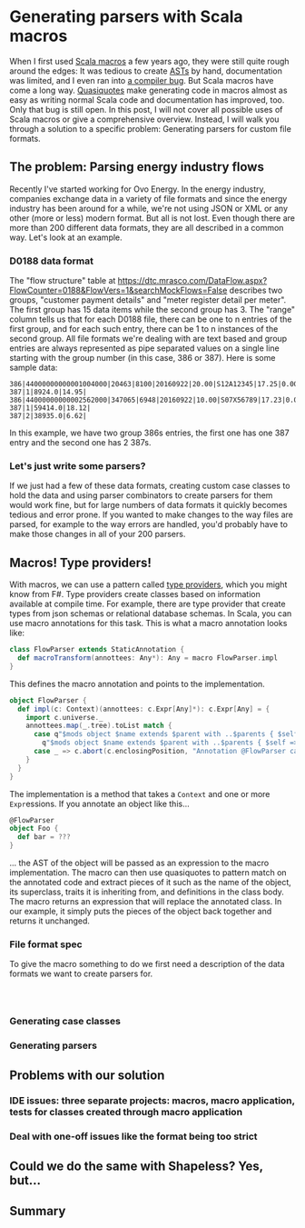 # Generating parsers with Scala macros

When I first used [Scala macros](http://scalamacros.org/) a few years ago, they were still quite rough around the edges: It was tedious to create [ASTs](https://en.wikipedia.org/wiki/Abstract_syntax_tree) by hand, documentation was limited, and I even ran into [a compiler bug](https://issues.scala-lang.org/browse/SI-6155). But Scala macros have come a long way. [Quasiquotes](http://docs.scala-lang.org/overviews/quasiquotes/intro.html) make generating code in macros almost as easy as writing normal Scala code and documentation has improved, too. Only that bug is still open.
In this post, I will not cover all possible uses of Scala macros or give a comprehensive overview. Instead, I will walk you through a solution to a specific problem: Generating parsers for custom file formats.

## The problem: Parsing energy industry flows

Recently I've started working for Ovo Energy. In the energy industry, companies exchange data in a variety of file formats and since the energy industry has been around for a while, we're not using JSON or XML or any other (more or less) modern format. But all is not lost. Even though there are more than 200 different data formats, they are all described in a common way. Let's look at an example.

### D0188 data format

The "flow structure" table at https://dtc.mrasco.com/DataFlow.aspx?FlowCounter=0188&FlowVers=1&searchMockFlows=False describes two groups, "customer payment details" and "meter register detail per meter". The first group has 15 data items while the second group has 3. The "range" column tells us that for each D0188 file, there can be one to n entries of the first group, and for each such entry, there can be 1 to n instances of the second group. All file formats we're dealing with are text based and group entries are always represented as pipe separated values on a single line starting with the group number (in this case, 386 or 387). Here is some sample data:

```
386|44000000000001004000|20463|8100|20160922|20.00|S12A12345|17.25|0.00|0.00|0.00|20101101120000|20160919120000|759.00|-1.94|1200023528780|
387|1|8924.0|14.95|
386|44000000000002562000|347065|6948|20160922|10.00|S07X56789|17.23|0.00|0.00|0.00|20101101120000|20160919120000|11816.00|48.07|1413355260002|
387|1|59414.0|18.12|
387|2|38935.0|6.62|
```

In this example, we have two group 386s entries, the first one has one 387 entry and the second one has 2 387s.

### Let's just write some parsers?

If we just had a few of these data formats, creating custom case classes to hold the data and using parser combinators to create parsers for them would work fine, but for large numbers of data formats it quickly becomes tedious and error prone. If you wanted to make changes to the way files are parsed, for example to the way errors are handled, you'd probably have to make those changes in all of your 200 parsers.

## Macros! Type providers!

With macros, we can use a pattern called [type providers](http://docs.scala-lang.org/overviews/macros/typeproviders.html), which you might know from F#. Type providers create classes based on information available at compile time. For example, there are type provider that create types from json schemas or relational database schemas. In Scala, you can use macro annotations for this task. This is what a macro annotation looks like:

```scala
class FlowParser extends StaticAnnotation {
  def macroTransform(annottees: Any*): Any = macro FlowParser.impl
}
```

This defines the macro annotation and points to the implementation.

```scala
object FlowParser {
  def impl(c: Context)(annottees: c.Expr[Any]*): c.Expr[Any] = {
    import c.universe._
    annottees.map(_.tree).toList match {
      case q"$mods object $name extends $parent with ..$parents { $self => ..$stats }" :: Nil =>
        q"$mods object $name extends $parent with ..$parents { $self => ..$stats }"
      case _ => c.abort(c.enclosingPosition, "Annotation @FlowParser can only be used with objects")
    }
  }
}
```

The implementation is a method that takes a `Context` and one or more `Expr`essions. If you annotate an object like this...

```scala
@FlowParser
object Foo {
  def bar = ???
}
```

... the AST of the object will be passed as an expression to the macro implementation. The macro can then use quasiquotes to pattern match on the annotated code and extract pieces of it such as the name of the object, its superclass, traits it is inheriting from, and definitions in the class body. The macro returns an expression that will replace the annotated class. In our example, it simply puts the pieces of the object back together and returns it unchanged.

### File format spec

To give the macro something to do we first need a description of the data formats we want to create parsers for.

```



```

### Generating case classes

### Generating parsers

## Problems with our solution

### IDE issues: three separate projects: macros, macro application, tests for classes created through macro application

### Deal with one-off issues like the format being too strict

## Could we do the same with Shapeless? Yes, but...

## Summary
